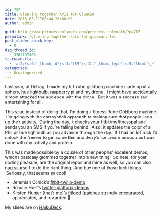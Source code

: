```yaml
---
id: 787
title: Glue-ing together APIs for GlueCon
date: 2015-05-21T08:44:28+00:00
author: admin

guid: http://www.princesspolymath.com/princess_polymath/?p=787
permalink: /glue-ing-together-apis-for-gluecon.html
post_slider_check_key:
  - 0
dsq_thread_id:
  - 3782797403
tc-thumb-fld:
  - 'a:2:{s:9:"_thumb_id";s:3:"789";s:11:"_thumb_type";s:5:"thumb";}'
categories:
  - Uncategorized
---
```

Last year, at Defrag, I made my IoT rube goldberg machine made up of a sphero, hue lightbulb, raspberry pi and my drone.  I might have accidentally almost attacked the audience with the drone.  But it was a success and entertaining for all.

This year, instead of doing that, I&#8217;m doing a fitness Rube Goldberg machine.  I&#8217;m going with the carrot/stick approach to making sure that people keep up their activity.  During the day, it checks your fitbit/myfitnesspal and sends you an SMS if you&#8217;re falling behind.  Also, it updates the color of a Philips hue lightbulb as you advance through the day.  If I had an IoT lock I&#8217;d unlock the freezer to get some Ben and Jerry&#8217;s ice cream as soon as I was done with my activity and protein.

This was made possible by a couple of other peoples&#8217; excellent demos, which I basically glommed together into a new thing.  So here, for your coding pleasure, are the original repos and mine as well, so you can also nag yourself to do the right thing.  And buy one of those lock things.  Seriously, that seems so cool!

  * Jeremiah Cohick&#8217;s [fitbit-twilio-demo](https://github.com/jeremiahlee/fitbit-twilio-demo)
  * Romain Huet&#8217;s [twitter-platform-demos](https://github.com/romainhuet/twitter-platform-demos)
  * Kirsten Hunter (that&#8217;s me)&#8217;s [fitfood](https://github.com/synedra/fitfood) (patches strongly encouraged, appreciated, and rewarded 🙂

My slides are on [HaikuDeck](https://www.haikudeck.com/quantifying-your-fitness-uncategorized-presentation-VUf5BNH6E1#slide-4).